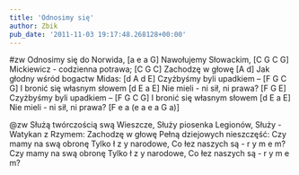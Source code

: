 ```yaml
---
title: 'Odnosimy się'
author: Zbik
pub_date: '2011-11-03 19:17:48.268128+00:00'
---
```


#zw
Odnosimy się do Norwida, [a e a G]
Nawołujemy Słowackim, [C G C G]
Mickiewicz - codzienna potrawa; [C G C]
Zachodzę w głowę [A d]
Jak głodny wśród bogactw Midas: [d A d E]
Czyżbyśmy byli upadkiem – [F G C G]
I bronić się własnym słowem [d E a E]
Nie mieli - ni sił, ni prawa? [F G E]
Czyżbyśmy byli upadkiem – [F G C G]
I bronić się własnym słowem [d E a E]
Nie mieli - ni sił, ni prawa? [F e a (e a e a G a)]

@zw
Służą twórczością swą Wieszcze,
Służy piosenka Legionów,
Służy - Watykan z Rzymem:
Zachodzę w głowę
Pełną dziejowych nieszczęść:
Czy mamy na swą obronę
Tylko ł z y narodowe,
Co łez naszych są - r y m e m?
Czy mamy na swą obronę
Tylko ł z y narodowe,
Co łez naszych są - r y m e m?